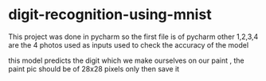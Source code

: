 # digit-recognition-using-mnist

This project was done in pycharm so the first file is of pycharm other 1,2,3,4 are the 4 photos used as inputs used to check the accuracy of the model

this model predicts the digit which we make ourselves on our paint , the paint pic should be of 28x28 pixels only then save it 
